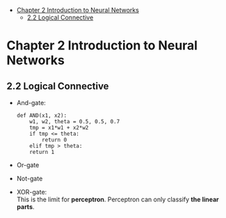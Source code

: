 

<!--
 * @Author       : Jingsheng Lyu
 * @Date         : 2020-06-30 20:28:50
 * @LastEditors  : Jingsheng Lyu
 * @LastEditTime : 2020-06-30 20:35:03
 * @FilePath     : /Deep_Learning/Chapter2/CH2_2/README.md
 * @Github       : https://github.com/jingshenglyu
 * @Web          : https://jingshenglyu.github.io/
 * @E-Mail       : jingshenglyu@gmail.com
--> 

<!-- TOC -->

- [Chapter 2 Introduction to Neural Networks](#chapter-2-introduction-to-neural-networks)
    - [2.2 Logical Connective](#22-logical-connective)

<!-- /TOC -->
# Chapter 2 Introduction to Neural Networks

## 2.2 Logical Connective
* And-gate:  
    ```
    def AND(x1, x2):
        w1, w2, theta = 0.5, 0.5, 0.7
        tmp = x1*w1 + x2*w2
        if tmp <= theta:
            return 0
        elif tmp > theta:
        return 1
    ```

* Or-gate

* Not-gate

* XOR-gate:  
This is the limit for **perceptron**. Perceptron can only classify **the linear parts**.